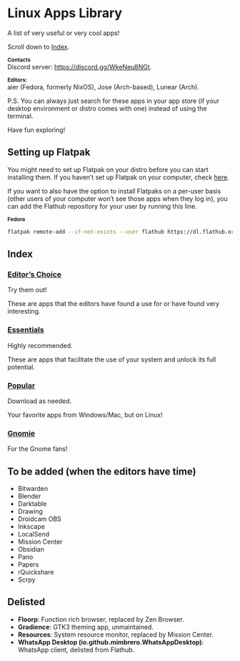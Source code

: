 # Linux Apps Library

A list of very useful or very cool apps!

Scroll down to [Index](#index).

**<sub>Contacts</sub>**\
Discord server: https://discord.gg/WkeNeu8NGt.

**<sub>Editors:</sub>**\
aier (Fedora, formerly NixOS), Jose (Arch-based), Lunear (Arch).

P.S. You can always just search for these apps in your app store (if your desktop environment or distro comes with one) instead of using the terminal.

Have fun exploring!

## Setting up Flatpak

You might need to set up Flatpak on your distro before you can start installing them. If you haven’t set up Flatpak on your computer, check [here](https://flathub.org/setup).

If you want to also have the option to install Flatpaks on a per-user basis (other users of your computer won’t see those apps when they log in), you can add the Flathub repository for your user by running this line.

**<sub>Fedora</sub>**

```bash
flatpak remote-add --if-not-exists --user flathub https://dl.flathub.org/repo/flathub.flatpakrepo
```

## Index

### [Editor’s Choice](Docs/editorsChoice.md)

Try them out!

These are apps that the editors have found a use for or have found very interesting.

### [Essentials](Docs/essentials.md)

Highly recommended.

These are apps that facilitate the use of your system and unlock its full potential.

### [Popular](Docs/popular.md)

Download as needed.

Your favorite apps from Windows/Mac, but on Linux!

### [Gnomie](Docs/gnomie.md)

For the Gnome fans!

## To be added (when the editors have time)

- Bitwarden
- Blender
- Darktable
- Drawing
- Droidcam OBS
- Inkscape
- LocalSend
- Mission Center
- Obsidian
- Pano
- Papers
- rQuickshare
- Scrpy

## Delisted

- **Floorp**: Function rich browser, replaced by Zen Browser.
- **Gradience**: GTK3 theming app, unmaintained.
- **Resources**: System resource monitor, replaced by Mission Center.
- **WhatsApp Desktop (io.github.mimbrero.WhatsAppDesktop)**: WhatsApp client, delisted from Flathub.
